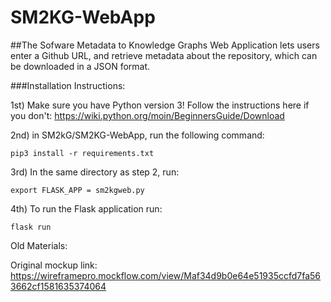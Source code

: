 # SM2KG-WebApp

##The Sofware Metadata to Knowledge Graphs Web Application lets users enter a Github URL, and retrieve metadata about the repository, which can be downloaded in a JSON format.

###Installation Instructions:

1st) 
  Make sure you have Python version 3!
  Follow the instructions here if you don't: https://wiki.python.org/moin/BeginnersGuide/Download
  
2nd) 
  in SM2kG/SM2KG-WebApp, run the following command:
  ```
  pip3 install -r requirements.txt
  ```
3rd)
  In the same directory as step 2, run:
  ```
  export FLASK_APP = sm2kgweb.py
  ```
4th)
  To run the Flask application run:
  ```
  flask run
  ```














Old Materials: 

Original mockup link:
https://wireframepro.mockflow.com/view/Maf34d9b0e64e51935ccfd7fa563662cf1581635374064
